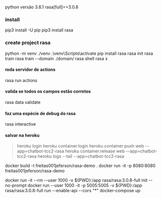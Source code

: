python versão 3.8.1
rasa[full]==3.0.8

### install

pip3 install -U pip
pip3 install rasa

### create project rasa

python -m venv ./venv
.\venv\Scripts\activate
pip install rasa
rasa init
rasa train
rasa train --domain ./domain/
rasa shell
rasa x

#### roda servidor de actions

rasa run actions

#### valida se todos os campos estão corretos

rasa data validate

#### faz uma espécie de debug do rasa

rasa interactive

#### salvar na heroku

> heroku login
> heroku container:login
> heroku container:push web --app=chatbot-tcc2-rasa
> heroku container:release web --app=chatbot-tcc2-rasa
> heroku logs --tail --app=chatbot-tcc2-rasa

<!-- chatbot-tcc2-rasa-actions -->
<!-- chatbot-tcc2-rasa -->



docker build -t freitas001jeferson/rasa-demo .
docker run -it -p 8080:8080 freitas001jeferson/rasa-demo

<!-- ------------- -->

docker run -it --rm --user 1000 -v ${PWD}:/app rasa/rasa:3.0.8-full init --no-prompt
docker run --user 1000 -it -p 5005:5005 -v ${PWD}:/app rasa/rasa:3.0.8-full run --enable-api --cors "*"
docker-compose up